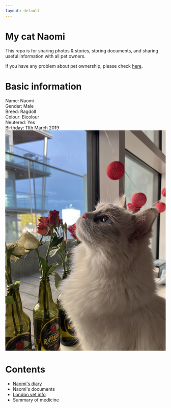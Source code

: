 ```yaml
---
layout: default
---
```


# My cat Naomi
This repo is for sharing photos & stories, storing documents, and sharing useful information with all pet owners. <br>

If you have any problem about pet ownership, please check [here](https://www.justgreatlawyers.com/pet-paperwork).

# Basic information
Name: Naomi <br>
Gender: Male <br>
Breed: Ragdoll <br>
Colour: Bicolour <br>
Neutered: Yes <br>
Birthday: 11th March 2019 <br>
![naomi](pics/naomi2.jpg)

# Contents
- [Naomi's diary](subsec/naomi_diary.md)<br>
- Naomi's documents<br>
- [London vet info](subsec/london_vet_info.md)<br>
- Summary of medicine<br>

